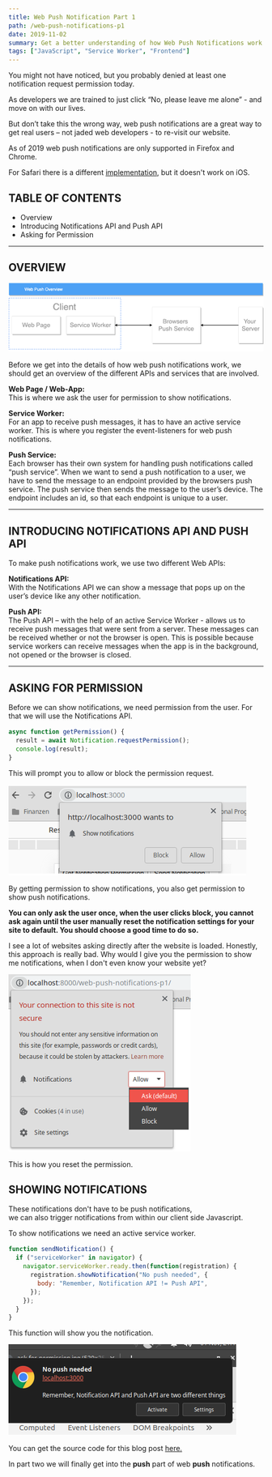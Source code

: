 ```yaml
---
title: Web Push Notification Part 1
path: /web-push-notifications-p1
date: 2019-11-02
summary: Get a better understanding of how Web Push Notifications work.
tags: ["JavaScript", "Service Worker", "Frontend"]
---
```


You might not have noticed, but you probably denied at least one notification request permission today.

As developers we are trained to just click “No, please leave me alone” - and move on with our lives.

But don’t take this the wrong way, web push notifications are a great way to get real users – not jaded web developers - to re-visit our website.

As of 2019 web push notifications are only supported in Firefox and Chrome.

For Safari there is a different [implementation](https://developer.apple.com/notifications/safari-push-notifications/), but it doesn't work on iOS.

## TABLE OF CONTENTS

- Overview
- Introducing Notifications API and Push API
- Asking for Permission

---

## OVERVIEW

![Web Push Overview](./images/web-push-overview.png)

Before we get into the details of how web push notifications work, we should get an overview of the different APIs and services that are involved.

**Web Page / Web-App:**\
This is where we ask the user for permission to show notifications.

**Service Worker:**\
For an app to receive push messages, it has to have an active service worker. This is where you register the
event-listeners for web push notifications.

**Push Service:**\
Each browser has their own system for handling push notifications called “push service”. When we want to send a push notification to a user, we have to send the message to an endpoint provided by the browsers push service. The push service then sends the message to the user’s device. The endpoint includes an id, so that each endpoint is unique to a user.

---

## INTRODUCING NOTIFICATIONS API AND PUSH API

To make push notifications work, we use two different Web APIs:

**Notifications API:**\
With the Notifications API we can show a message that pops up on the user’s device like any other notification.

**Push API:**\
The Push API – with the help of an active Service Worker - allows us to receive push messages that were sent from a server. These messages can be received whether or not the browser is open. This is possible because service workers can receive messages when the app is in the background, not opened or the browser is closed.

---

## ASKING FOR PERMISSION

Before we can show notifications, we need permission from the user. For that we will use the Notifications API.

```javascript
async function getPermission() {
  result = await Notification.requestPermission();
  console.log(result);
}
```

This will prompt you to allow or block the permission request.

![requestPermission](./images/ask-for-permission.png)

By getting permission to show notifications, you also get permission to show push notifications.

**You can only ask the user once, when the user clicks block, you cannot ask again until the user manually reset the notification settings for your site to default. You should choose a good time to do so.**

I see a lot of websites asking directly after the website is loaded. Honestly, this approach is really bad. Why would I give you the permission to show me notifications, when I don't even know your website yet?

![resetPermissions](./images/reset-permissions.png)

This is how you reset the permission.

## SHOWING NOTIFICATIONS

These notifications don't have to be push notifications, we can also trigger notifications from within our client side Javascript.

To show notifications we need an active service worker.

```javascript
function sendNotification() {
  if ("serviceWorker" in navigator) {
    navigator.serviceWorker.ready.then(function(registration) {
      registration.showNotification("No push needed", {
        body: "Remember, Notification API != Push API",
      });
    });
  }
}
```

This function will show you the notification.

![notification](./images/notification.png)

You can get the source code for this blog post [here.](https://github.com/carstenbehrens/web-push-blog-post-part1)

In part two we will finally get into the **push** part of web **push** notifications.
